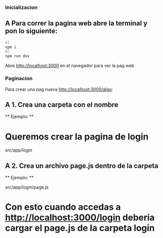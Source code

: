### Inicializacion

## A Para correr la pagina web abre la terminal y pon lo siguiente:

```bash
#1
npm i
#2
npm run dev
```

Abre [http://localhost:3000](http://localhost:3000) en el navegador para ver la pag web

### Paginacion

Para crear una pag nueva [http://localhost:3000/algo](http://localhost:3000/algo):

## A 1. Crea una carpeta con el nombre 

** Ejemplo: **
# Queremos crear la pagina de login

src/app/login

## A 2. Crea un archivo page.js dentro de la carpeta

** Ejemplo: **

src/app/login/page.js

# Con esto cuando accedas a [http://localhost:3000/login](http://localhost:3000/login) deberia cargar el page.js de la carpeta login